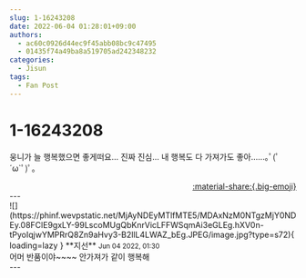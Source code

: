 ```yaml
---
slug: 1-16243208
date: 2022-06-04 01:28:01+09:00
authors:
  - ac60c0926d44ec9f45abb08bc9c47495
  - 01435f74a49ba8a519705ad242348232
categories:
  - Jisun
tags:
  - Fan Post
---
```


# 1-16243208

<div class="post-container" markdown="1">
<div class="content-container md-sidebar__scrollwrap" markdown="1">

웅니가 늘 행복했으면 좋게떠요... 진짜 진심... 내 행복도 다 가져가도 좋아......｡ﾟ(ﾟ´ω`ﾟ)ﾟ｡

</div>
</div>

<div style="text-align: right;" markdown="1">
<a href="https://weverse.io/fromis9/fanpost/1-16243208" style="text-align: right;">:material-share:{.big-emoji}</a>
</div>
---

<div class="comments-container md-sidebar__scrollwrap" markdown="1">
<div class="comment" markdown="1">
<div class='id-container' markdown="1">
![](https://phinf.wevpstatic.net/MjAyNDEyMTlfMTE5/MDAxNzM0NTgzMjY0NDEy.08FClE9gxLY-99LscoMUgQbKnrVicLFFWSqmAi3eGLEg.hXV0n-tPyoIqjwYMPRrQ8Zn9aHvy3-B2llL4LWAZ_bEg.JPEG/image.jpg?type=s72){ loading=lazy }
**<span class="artist">지선</span>** <small>Jun 04 2022, 01:30</small><br>
</div>
<div class='comment-body' markdown="1">
어머 반품이야~~~~ 안가져가 같이 행복해
</div>
</div>
</div>
---

